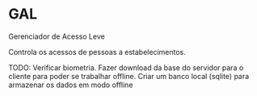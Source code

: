 # GAL
Gerenciador de Acesso Leve

Controla os acessos de pessoas a estabelecimentos.

TODO:
Verificar biometria.
Fazer download da base do servidor para o cliente para poder se trabalhar offline.
Criar um banco local (sqlite) para armazenar os dados em modo offline
